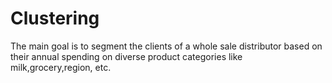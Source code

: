 # Clustering
The main goal is to segment the clients of a whole sale distributor based on their annual spending on diverse product categories like milk,grocery,region, etc.
